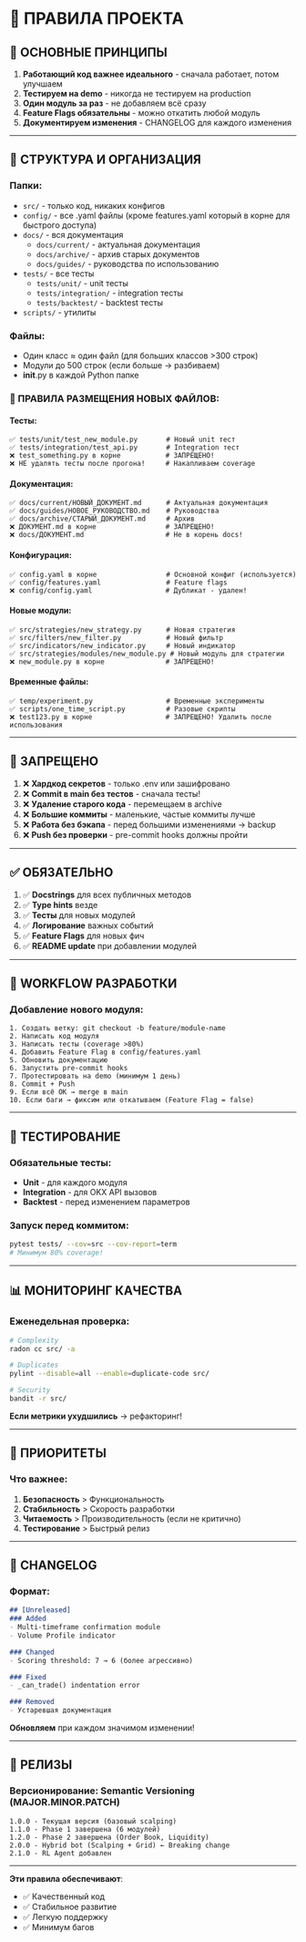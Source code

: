 # 📜 ПРАВИЛА ПРОЕКТА

## 🎯 ОСНОВНЫЕ ПРИНЦИПЫ

1. **Работающий код важнее идеального** - сначала работает, потом улучшаем
2. **Тестируем на demo** - никогда не тестируем на production
3. **Один модуль за раз** - не добавляем всё сразу
4. **Feature Flags обязательны** - можно откатить любой модуль
5. **Документируем изменения** - CHANGELOG для каждого изменения

---

## 📂 СТРУКТУРА И ОРГАНИЗАЦИЯ

### Папки:
- `src/` - только код, никаких конфигов
- `config/` - все .yaml файлы (кроме features.yaml который в корне для быстрого доступа)
- `docs/` - вся документация
  - `docs/current/` - актуальная документация
  - `docs/archive/` - архив старых документов
  - `docs/guides/` - руководства по использованию
- `tests/` - все тесты
  - `tests/unit/` - unit тесты
  - `tests/integration/` - integration тесты
  - `tests/backtest/` - backtest тесты
- `scripts/` - утилиты

### Файлы:
- Один класс ≈ один файл (для больших классов >300 строк)
- Модули до 500 строк (если больше → разбиваем)
- __init__.py в каждой Python папке

### 📍 ПРАВИЛА РАЗМЕЩЕНИЯ НОВЫХ ФАЙЛОВ:

#### Тесты:
```
✅ tests/unit/test_new_module.py       # Новый unit тест
✅ tests/integration/test_api.py       # Integration тест
❌ test_something.py в корне           # ЗАПРЕЩЕНО!
❌ НЕ удалять тесты после прогона!     # Накапливаем coverage
```

#### Документация:
```
✅ docs/current/НОВЫЙ_ДОКУМЕНТ.md      # Актуальная документация
✅ docs/guides/НОВОЕ_РУКОВОДСТВО.md    # Руководства
✅ docs/archive/СТАРЫЙ_ДОКУМЕНТ.md     # Архив
❌ ДОКУМЕНТ.md в корне                 # ЗАПРЕЩЕНО!
❌ docs/ДОКУМЕНТ.md                    # Не в корень docs!
```

#### Конфигурация:
```
✅ config.yaml в корне                 # Основной конфиг (используется)
✅ config/features.yaml                # Feature flags
❌ config/config.yaml                  # Дубликат - удален!
```

#### Новые модули:
```
✅ src/strategies/new_strategy.py      # Новая стратегия
✅ src/filters/new_filter.py           # Новый фильтр
✅ src/indicators/new_indicator.py     # Новый индикатор
✅ src/strategies/modules/new_module.py # Новый модуль для стратегии
❌ new_module.py в корне               # ЗАПРЕЩЕНО!
```

#### Временные файлы:
```
✅ temp/experiment.py                  # Временные эксперименты
✅ scripts/one_time_script.py          # Разовые скрипты
❌ test123.py в корне                  # ЗАПРЕЩЕНО! Удалить после использования
```

---

## 🚫 ЗАПРЕЩЕНО

1. ❌ **Хардкод секретов** - только .env или зашифровано
2. ❌ **Commit в main без тестов** - сначала тесты!
3. ❌ **Удаление старого кода** - перемещаем в archive
4. ❌ **Большие коммиты** - маленькие, частые коммиты лучше
5. ❌ **Работа без бэкапа** - перед большими изменениями → backup
6. ❌ **Push без проверки** - pre-commit hooks должны пройти

---

## ✅ ОБЯЗАТЕЛЬНО

1. ✅ **Docstrings** для всех публичных методов
2. ✅ **Type hints** везде
3. ✅ **Тесты** для новых модулей
4. ✅ **Логирование** важных событий
5. ✅ **Feature Flags** для новых фич
6. ✅ **README update** при добавлении модулей

---

## 🔄 WORKFLOW РАЗРАБОТКИ

### Добавление нового модуля:

```
1. Создать ветку: git checkout -b feature/module-name
2. Написать код модуля
3. Написать тесты (coverage >80%)
4. Добавить Feature Flag в config/features.yaml
5. Обновить документацию
6. Запустить pre-commit hooks
7. Протестировать на demo (минимум 1 день)
8. Commit + Push
9. Если всё ОК → merge в main
10. Если баги → фиксим или откатываем (Feature Flag = false)
```

---

## 🧪 ТЕСТИРОВАНИЕ

### Обязательные тесты:

- **Unit** - для каждого модуля
- **Integration** - для OKX API вызовов
- **Backtest** - перед изменением параметров

### Запуск перед коммитом:

```bash
pytest tests/ --cov=src --cov-report=term
# Минимум 80% coverage!
```

---

## 📊 МОНИТОРИНГ КАЧЕСТВА

### Еженедельная проверка:

```bash
# Complexity
radon cc src/ -a

# Duplicates
pylint --disable=all --enable=duplicate-code src/

# Security
bandit -r src/
```

**Если метрики ухудшились** → рефакторинг!

---

## 🎯 ПРИОРИТЕТЫ

### Что важнее:

1. **Безопасность** > Функциональность
2. **Стабильность** > Скорость разработки
3. **Читаемость** > Производительность (если не критично)
4. **Тестирование** > Быстрый релиз

---

## 📝 CHANGELOG

### Формат:

```markdown
## [Unreleased]
### Added
- Multi-timeframe confirmation module
- Volume Profile indicator

### Changed
- Scoring threshold: 7 → 6 (более агрессивно)

### Fixed
- _can_trade() indentation error

### Removed
- Устаревшая документация
```

**Обновляем** при каждом значимом изменении!

---

## 🚀 РЕЛИЗЫ

### Версионирование: Semantic Versioning (MAJOR.MINOR.PATCH)

```
1.0.0 - Текущая версия (базовый scalping)
1.1.0 - Phase 1 завершена (6 модулей)
1.2.0 - Phase 2 завершена (Order Book, Liquidity)
2.0.0 - Hybrid bot (Scalping + Grid) ← Breaking change
2.1.0 - RL Agent добавлен
```

---

**Эти правила обеспечивают**:
- ✅ Качественный код
- ✅ Стабильное развитие
- ✅ Легкую поддержку
- ✅ Минимум багов

